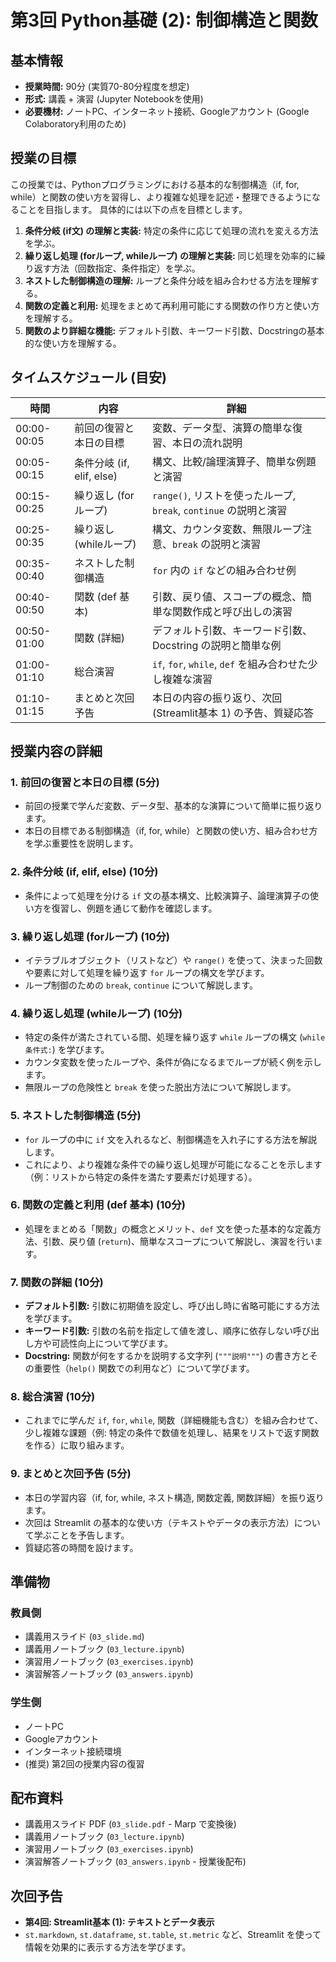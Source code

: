 # 第3回 Python基礎 (2): 制御構造と関数

## 基本情報

- **授業時間:** 90分 (実質70-80分程度を想定)
- **形式:** 講義 + 演習 (Jupyter Notebookを使用)
- **必要機材:** ノートPC、インターネット接続、Googleアカウント (Google Colaboratory利用のため)

## 授業の目標

この授業では、Pythonプログラミングにおける基本的な制御構造（if, for, while）と関数の使い方を習得し、より複雑な処理を記述・整理できるようになることを目指します。
具体的には以下の点を目標とします。

1.  **条件分岐 (if文) の理解と実装:** 特定の条件に応じて処理の流れを変える方法を学ぶ。
2.  **繰り返し処理 (forループ, whileループ) の理解と実装:** 同じ処理を効率的に繰り返す方法（回数指定、条件指定）を学ぶ。
3.  **ネストした制御構造の理解:** ループと条件分岐を組み合わせる方法を理解する。
4.  **関数の定義と利用:** 処理をまとめて再利用可能にする関数の作り方と使い方を理解する。
5.  **関数のより詳細な機能:** デフォルト引数、キーワード引数、Docstringの基本的な使い方を理解する。

## タイムスケジュール (目安)

| 時間       | 内容                           | 詳細                                                                      |
| ---------- | ------------------------------ | ------------------------------------------------------------------------- |
| 00:00-00:05 | 前回の復習と本日の目標         | 変数、データ型、演算の簡単な復習、本日の流れ説明                          |
| 00:05-00:15 | 条件分岐 (if, elif, else)      | 構文、比較/論理演算子、簡単な例題と演習                                   |
| 00:15-00:25 | 繰り返し (forループ)           | `range()`, リストを使ったループ, `break`, `continue` の説明と演習         |
| 00:25-00:35 | 繰り返し (whileループ)         | 構文、カウンタ変数、無限ループ注意、`break` の説明と演習                    |
| 00:35-00:40 | ネストした制御構造             | `for` 内の `if` などの組み合わせ例                                        |
| 00:40-00:50 | 関数 (def 基本)              | 引数、戻り値、スコープの概念、簡単な関数作成と呼び出しの演習                |
| 00:50-01:00 | 関数 (詳細)                  | デフォルト引数、キーワード引数、Docstring の説明と簡単な例                |
| 01:00-01:10 | 総合演習                       | `if`, `for`, `while`, `def` を組み合わせた少し複雑な演習                    |
| 01:10-01:15 | まとめと次回予告               | 本日の内容の振り返り、次回 (Streamlit基本 1) の予告、質疑応答             |

## 授業内容の詳細

### 1. 前回の復習と本日の目標 (5分)
- 前回の授業で学んだ変数、データ型、基本的な演算について簡単に振り返ります。
- 本日の目標である制御構造（if, for, while）と関数の使い方、組み合わせ方を学ぶ重要性を説明します。

### 2. 条件分岐 (if, elif, else) (10分)
- 条件によって処理を分ける `if` 文の基本構文、比較演算子、論理演算子の使い方を復習し、例題を通じて動作を確認します。

### 3. 繰り返し処理 (forループ) (10分)
- イテラブルオブジェクト（リストなど）や `range()` を使って、決まった回数や要素に対して処理を繰り返す `for` ループの構文を学びます。
- ループ制御のための `break`, `continue` について解説します。

### 4. 繰り返し処理 (whileループ) (10分)
- 特定の条件が満たされている間、処理を繰り返す `while` ループの構文 (`while 条件式:`) を学びます。
- カウンタ変数を使ったループや、条件が偽になるまでループが続く例を示します。
- 無限ループの危険性と `break` を使った脱出方法について解説します。

### 5. ネストした制御構造 (5分)
- `for` ループの中に `if` 文を入れるなど、制御構造を入れ子にする方法を解説します。
- これにより、より複雑な条件での繰り返し処理が可能になることを示します（例：リストから特定の条件を満たす要素だけ処理する）。

### 6. 関数の定義と利用 (def 基本) (10分)
- 処理をまとめる「関数」の概念とメリット、`def` 文を使った基本的な定義方法、引数、戻り値 (`return`)、簡単なスコープについて解説し、演習を行います。

### 7. 関数の詳細 (10分)
- **デフォルト引数:** 引数に初期値を設定し、呼び出し時に省略可能にする方法を学びます。
- **キーワード引数:** 引数の名前を指定して値を渡し、順序に依存しない呼び出し方や可読性向上について学びます。
- **Docstring:** 関数が何をするかを説明する文字列 (`"""説明"""`) の書き方とその重要性（`help()` 関数での利用など）について学びます。

### 8. 総合演習 (10分)
- これまでに学んだ `if`, `for`, `while`, 関数（詳細機能も含む）を組み合わせて、少し複雑な課題（例: 特定の条件で数値を処理し、結果をリストで返す関数を作る）に取り組みます。

### 9. まとめと次回予告 (5分)
- 本日の学習内容（if, for, while, ネスト構造, 関数定義, 関数詳細）を振り返ります。
- 次回は Streamlit の基本的な使い方（テキストやデータの表示方法）について学ぶことを予告します。
- 質疑応答の時間を設けます。

## 準備物

### 教員側
- 講義用スライド (`03_slide.md`)
- 講義用ノートブック (`03_lecture.ipynb`)
- 演習用ノートブック (`03_exercises.ipynb`)
- 演習解答ノートブック (`03_answers.ipynb`)

### 学生側
- ノートPC
- Googleアカウント
- インターネット接続環境
- (推奨) 第2回の授業内容の復習

## 配布資料

- 講義用スライド PDF (`03_slide.pdf` - Marp で変換後)
- 講義用ノートブック (`03_lecture.ipynb`)
- 演習用ノートブック (`03_exercises.ipynb`)
- 演習解答ノートブック (`03_answers.ipynb` - 授業後配布)

## 次回予告

- **第4回: Streamlit基本 (1): テキストとデータ表示**
- `st.markdown`, `st.dataframe`, `st.table`, `st.metric` など、Streamlit を使って情報を効果的に表示する方法を学びます。 